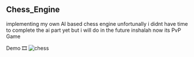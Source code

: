 ## Chess_Engine 
implementing my own AI based chess engine unfortunally i didnt have time to complete the ai part yet but i will do in the future inshalah now its PvP Game


 Demo 🎞
![chess](https://user-images.githubusercontent.com/75990647/190928546-5f6bfb0c-65da-4359-ab20-120c03248f2e.gif)
